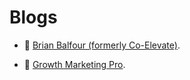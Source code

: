 # Blogs

- 📖 [Brian Balfour (formerly Co-Elevate)](https://brianbalfour.com/).

- 📖 [Growth Marketing Pro](https://growthmarketingpro.com).
